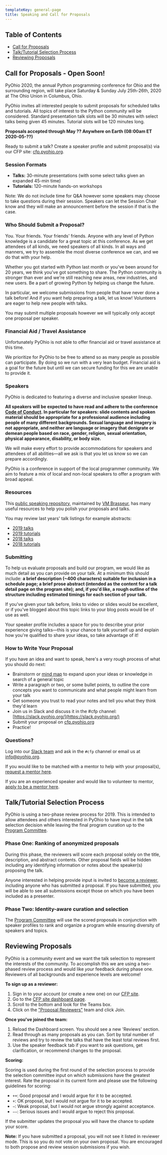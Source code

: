 ```yaml
---
templateKey: general-page
title: Speaking and Call for Proposals
---
```


## Table of Contents

- [Call for Proposals](call-for-proposals-open-soon)
- [Talk/Tutorial Selection Process](#talktutorial-selection-process)
- [Reviewing Proposals](#reviewing-proposals)

## Call for Proposals - Open Soon!

PyOhio 2020, the annual Python programming conference for Ohio and the surrounding region, will take place Saturday & Sunday July 25th-26th, 2020 at The Ohio Union in Columbus, Ohio.

PyOhio invites all interested people to submit proposals for scheduled talks and tutorials. All topics of interest to the Python community will be considered. Standard presentation talk slots will be 30 minutes with select talks being given 45 minutes. Tutorial slots will be 120 minutes long.

**Proposals accepted through May ?? Anywhere on Earth (08:00am ET 2020-05-??)**

Ready to submit a talk? Create a speaker profile and submit proposal(s) via our CFP site: [cfp.pyohio.org](https://cfp.pyohio.org/2020/dashboard/).

### Session Formats

- **Talks:** 30-minute presentations (with some select talks given an expanded 45-min time)
- **Tutorials:** 120-minute hands-on workshops

Note: We do not include time for Q&A however some speakers may choose to take questions during their session. Speakers can let the Session Chair know and they will make an announcement before the session if that is the case.

### Who Should Submit a Proposal?

You. Your friends. Your friends' friends. Anyone with any level of Python knowledge is a candidate for a great topic at this conference. As we get attendees of all kinds, we need speakers of all kinds. In all ways and manners, we try to assemble the most diverse conference we can, and we do that with your help.

Whether you got started with Python last month or you've been around for 20 years, we think you've got something to share. The Python community is stronger than ever and we're still reaching new areas, new industries, and new users. Be a part of growing Python by helping us change the future.

In particular, we welcome submissions from people that have never done a talk before! And if you want help preparing a talk, let us know! Volunteers are eager to help new people with talks.

You may submit multiple proposals however we will typically only accept one proposal per speaker.

### Financial Aid / Travel Assistance

Unfortunately PyOhio is not able to offer financial aid or travel assistance at this time.

We prioritize for PyOhio to be free to attend so as many people as possible can participate. By doing so we run with a very lean budget. Financial aid is a goal for the future but until we can secure funding for this we are unable to provide it.

### Speakers

PyOhio is dedicated to featuring a diverse and inclusive speaker lineup.

**All speakers will be expected to have read and adhere to the conference [Code of Conduct](/attend/code-of-conduct). In particular for speakers: slide contents and spoken material should be appropriate for a professional audience including people of many different backgrounds. Sexual language and imagery is not appropriate, and neither are language or imagery that denigrate or demean people based on race, gender, religion, sexual orientation, physical appearance, disability, or body size.**

We will make every effort to provide accommodations for speakers and attendees of all abilities&mdash;all we ask is that you let us know so we can prepare accordingly.

PyOhio is a conference in support of the local programmer community. We aim to feature a mix of local and non-local speakers to offer a program with broad appeal.

### Resources

This [public speaking repository](https://github.com/vmbrasseur/Public_Speaking), maintained by [VM Brasseur](https://twitter.com/vmbrasseur), has many useful resources to help you polish your proposals and talks.

You may review last years' talk listings for example abstracts:

- [2019 talks](https://www.pyohio.org/2019/schedule/talks/list/)
- [2019 tutorials](https://www.pyohio.org/2019/schedule/tutorials/list/)
- [2018 talks](https://www.pyohio.org/2018/schedule/talks/list/)
- [2018 tutorials](https://www.pyohio.org/2018/schedule/tutorials/list/)

### Submitting

To help us evaluate proposals and build our program, we would like as much detail as you can provide on your talk. At a minimum this should include: **a brief description (~400 characters) suitable for inclusion in a schedule page; a brief prose abstract (intended as the content for a talk detail page on the program site); and, if you'd like, a rough outline of the structure including estimated timings for each section of your talk.**

If you've given your talk before, links to video or slides would be excellent, or if you've blogged about this topic links to your blog posts would be of use as well.

Your speaker profile includes a space for you to describe your prior experience giving talks&mdash;this is your chance to talk yourself up and explain how you're qualified to share your ideas, so take advantage of it!

### How to Write Your Proposal

If you have an idea and want to speak, here's a very rough process of what you should do next:

- Brainstorm or [mind map](https://en.wikipedia.org/wiki/Mind_map) to expand upon your ideas or knowledge in search of a general topic
- Write a paragraph or two, or some bullet points, to outline the core concepts you want to communicate and what people might learn from your talk
- Get someone you trust to read your notes and tell you what they think they'd learn
- Join us in Slack and discuss it in the #cfp channel: [https://slack.pyohio.org/](https://slack.pyohio.org/)
- Submit your proposal on [cfp.pyohio.org](https://cfp.pyohio.org/2019/dashboard/)
- Practice!

### Questions?

Log into our [Slack team](https://slack.pyohio.org/) and ask in the `#cfp` channel or email us at [info@pyohio.org](mailto:info@pyohio.org).

If you would like to be matched with a mentor to help with your proposal(s), [request a mentor here](https://forms.gle/4tUxujRfhiyTbsf8A).

If you are an experienced speaker and would like to volunteer to mentor, [apply to be a mentor here](https://forms.gle/4nZ7WV27GxLBECNM8).

## Talk/Tutorial Selection Process

PyOhio is using a two-phase review process for 2019. This is intended to allow attendees and others interested in PyOhio to have input in the talk selection decision while leaving the final program curation up to the [Program Committee](/about#the-pyohio-2020-organizing-team).

### Phase One: Ranking of anonymized proposals

During this phase, the reviewers will score each proposal solely on the title, description, and abstract contents. Other proposal fields will be hidden including any identifying information or notes about the speaker(s) proposing the talk.

Anyone interested in helping provide input is invited to
[become a reviewer](#), including anyone who has submitted a proposal. If you have submitted, you will be able to see all submissions except those on which you have been included as a presenter.

### Phase Two: Identity-aware curation and selection

The [Program Committee](/about#the-pyohio-2020-organizing-team) will use the scored proposals in conjunction with speaker profiles to rank and organize a program while ensuring diversity of speakers and topics.

## Reviewing Proposals

PyOhio is a community event and we want the talk selection to represent the interests of the community. To accomplish this we are using a two-phased review process and would like _your_ feedback during phase one. Reviewers of all backgrounds and experience levels are welcome!

**To sign up as a reviewer:**

1. Sign in to your account (or create a new one) on our [CFP site](https://cfp.pyohio.org/).
2. Go to the [CFP site dashboard page](https://cfp.pyohio.org/2020/dashboard/).
3. Scroll to the bottom and look for the Teams box.
4. Click on the ["Proposal Reviewers"](https://cfp.pyohio.org/2020/teams/proposal-reviewers/) team and click Join.

**Once you've joined the team:**

1. Reload the Dashboard screen. You should see a new 'Reviews' section.
2. Read through as many proposals as you can. Sort by total number of reviews and try to review the talks that have the least total reviews first.
3. Use the speaker feedback tab if you want to ask questions, get clarification, or recommend changes to the proposal.

**Scoring:**

Scoring is used during the first round of the selection process to provide the selection committee input on which submissions have the greatest interest. Rate the proposal in its current form and please use the following guidelines for scoring:

- `++`: Good proposal and I would argue for it to be accepted.
- `+`: OK proposal, but I would not argue for it to be accepted.
- `−`: Weak proposal, but I would not argue strongly against acceptance.
- `−−`: Serious issues and I would argue to reject this proposal.

If the submitter updates the proposal you will have the chance to update your score.

**Note:** If you have submitted a proposal, you will not see it listed in reviewer mode. This is so you do not vote on your own proposal. You are encouraged to both propose and review session submissions if you wish.
